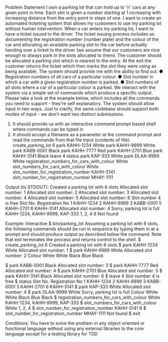 Problem Statement
I own a parking lot that can hold up to 'n' cars at any given point in time. Each slot is given a number starting at 1 increasing with increasing distance from the entry point in steps of one. I want to create an automated ticketing system that allows my customers to use my parking lot without human intervention.
When a car enters my parking lot, I want to have a ticket issued to the driver. The ticket issuing process includes us documenting the registration number (number plate) and the colour of the car and allocating an available parking slot to the car before actually handing over a ticket to the driver (we assume that our customers are nice enough to always park in the slots allocated to them). The customer should be allocated a parking slot which is nearest to the entry. At the exit the customer returns the ticket which then marks the slot they were using as being available.
The system should provide me with the ability to find
 out:
● Registration numbers of all cars of a particular colour.
● Slot number in which a car with a given registration number is parked.
● Slot numbers of all slots where a car of a particular colour is parked.
We interact with the system via a simple set of commands which produce a specific output. Please take a look at the example below, which includes all the commands you need to support - they're self explanatory. The system should allow input in two ways. Just to clarify, the same codebase should support both modes of input - we don't want two distinct submissions.
1) It should provide us with an interactive command prompt based shell where commands can be typed in
2) It should accept a filename as a parameter at the command prompt and read the commands from that file
Input (contents of file):
create_parking_lot 6
park KAHH-1234 White
park KAHH-9999 White
park KABB-0001 Black
park KAHH-7777 Red
park KAHH-2701 Blue
park KAHH-3141 Black
leave 4
status
park KAP-333 White
park DLAA-9999 White
registration_numbers_for_cars_with_colour White
slot_numbers_for_cars_with_colour White
slot_number_for_registration_number KAHH-3141
slot_number_for_registration_number MHAY-1111

 Output (to STDOUT):
Created a parking lot with 6 slots
Allocated slot number: 1
Allocated slot number: 2
Allocated slot number: 3
Allocated slot number: 4
Allocated slot number: 5
Allocated slot number: 6
Slot number 4 is free
Slot No.  Registration No
1         KAHH-1234
2         KAHH-9999
3         KABB-0001
5         KAHH-2701
6         KAHH-3141
Allocated slot number: 4
Sorry, parking lot is full
KAHH-1234, KAHH-9999, KAP-333
1, 2, 4
6
Not found

Example: Interactive
$ bin/parking_lot
Assuming a parking lot with 6 slots, the following commands should be run in sequence by typing them in at a prompt and should produce output as described below the command. Note that ​exit ​terminates the process and returns control to the shell.
$ create_parking_lot 6
Created a parking lot with 6 slots
$ park KAHH-1234 White
Allocated slot number: 1
$ park KAHH-9999 White
Allocated slot number: 2
Colour
White
White
Black
Blue
Black

$ park KABB-0001 Black
Allocated slot number: 3
$ park KAHH-7777 Red
Allocated slot number: 4
$ park KAHH-2701 Blue
Allocated slot number: 5
$ park KAHH-3141 Black
Allocated slot number: 6
$ leave 4
Slot number 4 is free
$ status
Slot No.  Registration No
1         KAHH-1234
2         KAHH-9999
3         KABB-0001
5         KAHH-2701
6         KAHH-3141
$ park KAP-333 White
Allocated slot number: 4
$ park DLAA-9999 White
Sorry, parking lot is full
Colour
White
White
Black
Blue
Black
$ registration_numbers_for_cars_with_colour White
KAHH-1234, KAHH-9999, KAP-333
$ slot_numbers_for_cars_with_colour White
1, 2, 4
$ slot_number_for_registration_number KAHH-3141
6
$ slot_number_for_registration_number MHAY-1111
Not found
$ exit


Conditions:
You have to solve the problem in any object oriented or functional language without using any external libraries to the core language except for a testing library for TDD
